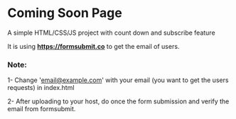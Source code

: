 # Coming Soon Page
A simple HTML/CSS/JS project with count down and subscribe feature

It is using **https://formsubmit.co** to get the email of users. 

### Note:
1- Change 'email@example.com' with your email (you want to get the users requests) in index.html

2- After uploading to your host, do once the form submission and verify the email from formsubmit. 
